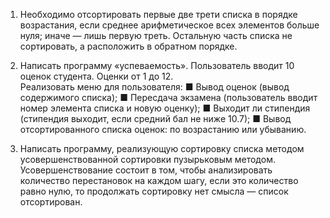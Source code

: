 1. Необходимо отсортировать первые две трети списка в порядке возрастания, если среднее арифметическое
   всех элементов больше нуля; иначе — лишь первую треть. Остальную часть списка не сортировать, 
   а расположить в обратном порядке.

2. Написать программу «успеваемость». Пользователь вводит 10 оценок студента. Оценки от 1 до 12. \
   Реализовать меню для пользователя:
	■ Вывод оценок (вывод содержимого списка);
	■ Пересдача экзамена (пользователь вводит номер элемента списка и новую оценку);
	■ Выходит ли стипендия (стипендия выходит, если средний бал не ниже 10.7);
	■ Вывод отсортированного списка оценок: по возрастанию или убыванию.

3. Написать программу, реализующую сортировку списка методом усовершенствованной сортировки пузырьковым
   методом. Усовершенствование состоит в том, чтобы анализировать количество перестановок на каждом шагу, если
   это количество равно нулю, то продолжать сортировку нет смысла — список отсортирован.